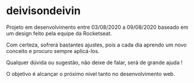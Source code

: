 # deivisondeivin

Projeto em desenvolvimento entre 03/08/2020 a 09/08/2020 baseado em um design feito pela equipe da Rocketseat.

Com certeza, sofrerá bastantes ajustes, pois a cada dia aprendo um novo conceito e procuro sempre aplicá-los.

Qualquer dúvida ou sugestão, não deixe de falar, será de grande ajuda !

O objetivo é alcançar o próximo nível tanto no desenvolvimento web.

